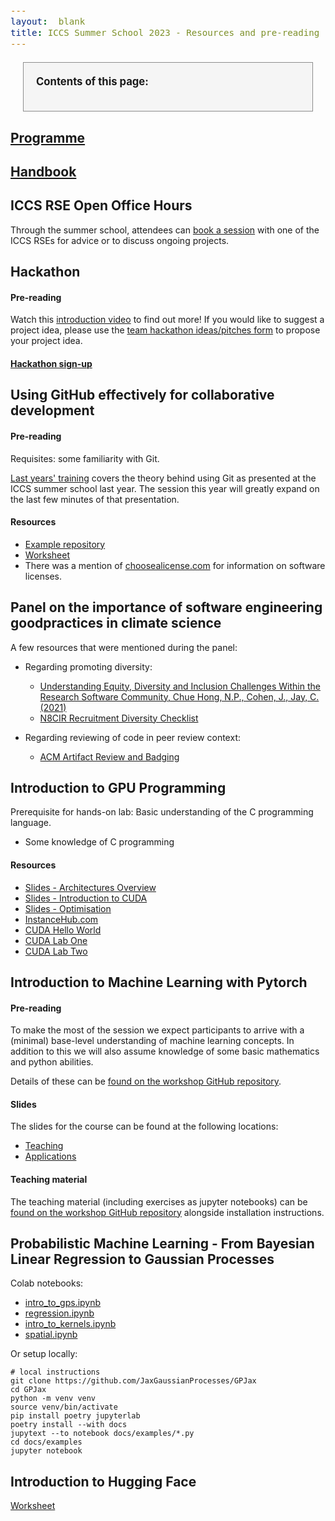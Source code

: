 ```yaml
---
layout:  blank
title: ICCS Summer School 2023 - Resources and pre-reading
---
```


<style>
.contents {
border: solid 1px;
border-color: rgb(140,140,140);
background: rgb(245,245,245);
padding:20px;
margin:20px;
margin-right: calv(35vw - 20px);
}
div {
  font-size:12.5pt;
  text-align:justify;
}

</style>


<div class="contents">
<b>Contents of this page:</b>
<ul id="contents">
</ul>
</div>

## [Programme](https://iccs.cam.ac.uk/system/files/iccs_summer_school_2023_programme.pdf)

## [Handbook](https://iccs.cam.ac.uk/system/files/participant_handbook_online_version_05-07-2023.pdf)

## ICCS RSE Open Office Hours

Through the summer school, attendees can [book a session](https://docs.google.com/spreadsheets/d/1WKZxp3nqpXrIRMRkfFzc71sos-UD-Uy1zeab0c1p7Xc/edit?usp=sharing) with one of the ICCS RSEs
for advice or to discuss ongoing projects.

## Hackathon

#### Pre-reading

Watch this [introduction
video](https://www.youtube.com/watch?v=RAKttoCPXws) to find out more!
If you would like to suggest a project idea, please use the [team
hackathon ideas/pitches form](https://docs.google.com/forms/d/e/1FAIpQLSe-OU8L8i6UXvFmfFXVCzFa71meOMYG-OuM_EwQgGVL0WELGQ/viewform?usp=sf_link) to propose your project idea.

#### [Hackathon sign-up](https://docs.google.com/spreadsheets/d/1--2aT8WMuOQUqtDiMkpp3aPoIFGD96hQ19VNNeFlL-g/edit#gid=0)



## Using GitHub effectively for collaborative development

#### Pre-reading

Requisites: some familiarity with Git. 

[Last years' training](https://www.youtube.com/watch?v=ZrwzK4CnJ3Q)
covers the theory behind using Git as presented at the ICCS
summer school last year. The session this year will greatly expand on
the last few minutes of that presentation.

#### Resources

* [Example repository](https://github.com/Cambridge-ICCS/ss23-git)
* [Worksheet](https://docs.google.com/document/d/1gB2h9SNn5ZnAlvUE7mfG1lUDUUQmFyPYHiTyxIFJsKM/)
* There was a mention of [choosealicense.com](https://choosealicense.com/) for information on software licenses.

## Panel on the importance of software engineering goodpractices in climate science

A few resources that were mentioned during the panel:

* Regarding promoting diversity:
     * [Understanding Equity, Diversity and Inclusion Challenges Within the Research Software Community, Chue Hong, N.P., Cohen, J., Jay, C. (2021)](https://link.springer.com/chapter/10.1007/978-3-030-77980-1_30)
     * [N8CIR Recruitment Diversity Checklist](https://n8cir.org.uk/news/diversity-checklist/)

* Regarding reviewing of code in peer review context:
     * [ACM Artifact Review and Badging](https://www.acm.org/publications/policies/artifact-review-and-badging-current)

## Introduction to GPU Programming

Prerequisite for hands-on lab: Basic understanding of the C programming
language.
 * Some knowledge of C programming

#### Resources

* [Slides - Architectures Overview](https://drive.google.com/open?id=1-LoFELBaGN3bdgl8iids6EjicgEv841M&usp=drive_fs)
* [Slides - Introduction to CUDA](https://drive.google.com/open?id=1-lRkvx8XpASl1pVN5MvXxFYN1g_blOYi&usp=drive_fs)
* [Slides - Optimisation](https://drive.google.com/open?id=101ZF26FNlt6IxoKAqKIfgVr9D6Xvq4LR&usp=drive_fs)
* [InstanceHub.com](https://www.instancehub.com/)
* [CUDA Hello World](https://www.instancehub.com/labs/1/)
* [CUDA Lab One](https://www.instancehub.com/labs/2/)
* [CUDA Lab Two](https://www.instancehub.com/labs/3/)

## Introduction to Machine Learning with Pytorch

#### Pre-reading

To make the most of the session we expect participants to arrive with a
(minimal) base-level understanding of machine learning concepts.
In addition to this we will also assume knowledge of some basic mathematics
and python abilities.

Details of these can be
[found on the workshop GitHub repository](https://github.com/Cambridge-ICCS/ml-training-material).

#### Slides

The slides for the course can be found at the following locations:

- [Teaching](https://cambridge-iccs.github.io/slides/ml-training/slides.html)
- [Applications](https://cambridge-iccs.github.io/slides/ml-training/applications.html)

#### Teaching material

The teaching material (including exercises as jupyter notebooks) can be
[found on the workshop GitHub repository](https://github.com/Cambridge-ICCS/ml-training-material)
alongside installation instructions.

## Probabilistic Machine Learning - From Bayesian Linear Regression to Gaussian Processes

Colab notebooks:
* [intro_to_gps.ipynb](https://githubtocolab.com/Cambridge-ICCS/GPJax/blob/sumschool-setup/docs/examples/intro_to_gps.ipynb)
* [regression.ipynb](https://githubtocolab.com/Cambridge-ICCS/GPJax/blob/sumschool-setup/docs/examples/regression.ipynb)
* [intro_to_kernels.ipynb](https://githubtocolab.com/Cambridge-ICCS/GPJax/blob/sumschool-setup/docs/examples/intro_to_kernels.ipynb)
* [spatial.ipynb](https://githubtocolab.com/Cambridge-ICCS/GPJax/blob/sumschool-setup/docs/examples/spatial.ipynb)

Or setup locally:

```
# local instructions
git clone https://github.com/JaxGaussianProcesses/GPJax
cd GPJax
python -m venv venv
source venv/bin/activate
pip install poetry jupyterlab
poetry install --with docs
jupytext --to notebook docs/examples/*.py
cd docs/examples
jupyter notebook
```

## Introduction to Hugging Face

[Worksheet](https://docs.google.com/document/d/1z1VTTXbsfaaaASG6nEs7WVvSCHabg6-9waApE0hPGs4/edit)

 <script>
function convert(t) {
 return t.split(" ").map(function (x) { return x.toLowerCase(); }).join("-");
}

var contents = document.getElementById("contents");
var sections = document.getElementsByTagName("h2");
for(var i = 0; i < sections.length; i++) {
   let item = sections[i];
   let link = document.createElement("a");
   let li = document.createElement("li");
   link.href="#"+convert(item.innerHTML);
   link.innerHTML = item.innerHTML;
   li.appendChild(link);
   contents.appendChild(li);
}
</script>
